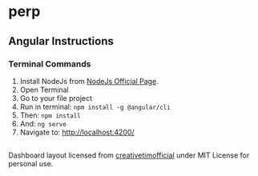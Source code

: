 # perp



## Angular Instructions

### Terminal Commands

1. Install NodeJs from [NodeJs Official Page](https://nodejs.org/en).
2. Open Terminal
3. Go to your file project
4. Run in terminal: ```npm install -g @angular/cli```
5. Then: ```npm install```
6. And: ```ng serve```
7. Navigate to: [http://localhost:4200/](http://localhost:4200/)


##
Dashboard layout licensed from [creativetimofficial](https://github.com/creativetimofficial) under MIT License for personal use.
